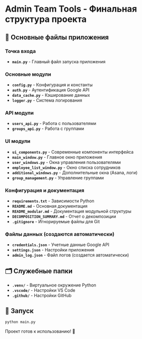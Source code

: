 # Admin Team Tools - Финальная структура проекта

## 📁 Основные файлы приложения

### Точка входа
- **`main.py`** - Главный файл запуска приложения

### Основные модули
- **`config.py`** - Конфигурация и константы
- **`auth.py`** - Аутентификация Google API
- **`data_cache.py`** - Кэширование данных
- **`logger.py`** - Система логирования

### API модули
- **`users_api.py`** - Работа с пользователями
- **`groups_api.py`** - Работа с группами

### UI модули
- **`ui_components.py`** - Современные компоненты интерфейса
- **`main_window.py`** - Главное окно приложения
- **`user_windows.py`** - Окна управления пользователями
- **`employee_list_window.py`** - Окно списка сотрудников
- **`additional_windows.py`** - Дополнительные окна (Asana, логи)
- **`group_management.py`** - Управление группами

### Конфигурация и документация
- **`requirements.txt`** - Зависимости Python
- **`README.md`** - Основная документация
- **`README_modular.md`** - Документация модульной структуры
- **`DECOMPOSITION_SUMMARY.md`** - Отчет о декомпозиции
- **`.gitignore`** - Игнорируемые файлы для Git

### Файлы данных (создаются автоматически)
- **`credentials.json`** - Учетные данные Google API
- **`settings.json`** - Настройки приложения
- **`admin_log.json`** - Файл логов (создается автоматически)

## 🗂️ Служебные папки
- **`.venv/`** - Виртуальное окружение Python
- **`.vscode/`** - Настройки VS Code
- **`.github/`** - Настройки GitHub

## 🚀 Запуск
```bash
python main.py
```

Проект готов к использованию! 🎉
